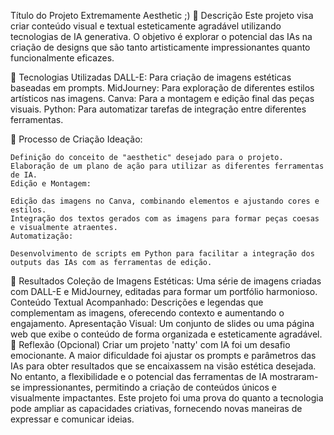 
Título do Projeto Extremamente Aesthetic ;)
📒 Descrição
    Este projeto visa criar conteúdo visual e textual esteticamente agradável utilizando tecnologias de IA generativa. O objetivo é explorar o potencial das IAs na criação de designs que são tanto artisticamente impressionantes quanto funcionalmente eficazes.

🤖 Tecnologias Utilizadas
    DALL-E: Para criação de imagens estéticas baseadas em prompts.
    MidJourney: Para exploração de diferentes estilos artísticos nas imagens.
    Canva: Para a montagem e edição final das peças visuais.
    Python: Para automatizar tarefas de integração entre diferentes ferramentas.
    
🧐 Processo de Criação
Ideação:

    Definição do conceito de "aesthetic" desejado para o projeto.
    Elaboração de um plano de ação para utilizar as diferentes ferramentas de IA.
    Edição e Montagem:
    
    Edição das imagens no Canva, combinando elementos e ajustando cores e estilos.
    Integração dos textos gerados com as imagens para formar peças coesas e visualmente atraentes.
    Automatização:
    
    Desenvolvimento de scripts em Python para facilitar a integração dos outputs das IAs com as ferramentas de edição.
🚀 Resultados
    Coleção de Imagens Estéticas: Uma série de imagens criadas com DALL-E e MidJourney, editadas para formar um portfólio harmonioso.
    Conteúdo Textual Acompanhado: Descrições e legendas que complementam as imagens, oferecendo contexto e aumentando o engajamento.
    Apresentação Visual: Um conjunto de slides ou uma página web que exibe o conteúdo de forma organizada e esteticamente agradável.
💭 Reflexão (Opcional)
    Criar um projeto 'natty' com IA foi um desafio emocionante. A maior dificuldade foi ajustar os prompts e parâmetros das IAs para obter resultados que se encaixassem na visão estética desejada. No entanto, a flexibilidade e o potencial das ferramentas de IA mostraram-se impressionantes, permitindo a criação de conteúdos únicos e visualmente impactantes. Este projeto foi uma prova do quanto a tecnologia pode ampliar as capacidades criativas, fornecendo novas maneiras de expressar e comunicar ideias.
